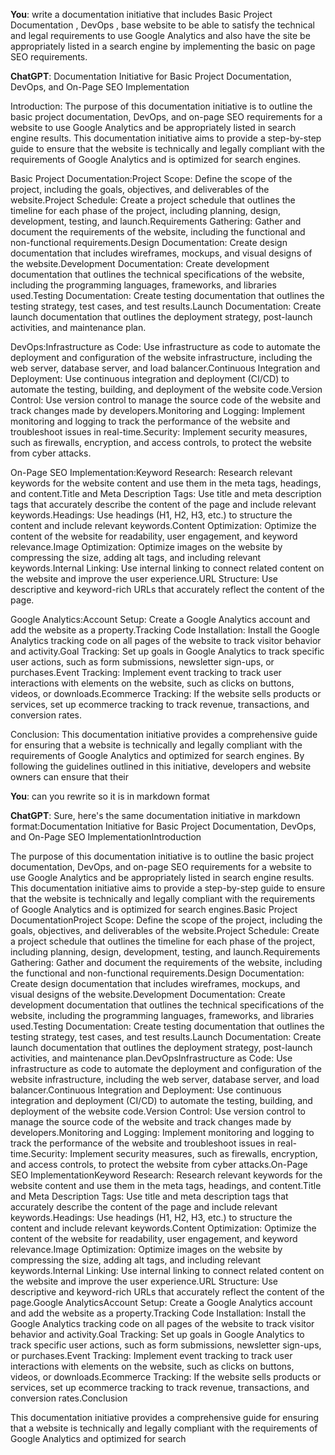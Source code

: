 **You**: write a documentation initiative that includes Basic Project Documentation , DevOps , base website to be able to  satisfy the technical and legal requirements  to use Google Analytics and  also have the site be appropriately listed in a search engine by implementing the basic on page SEO requirements.

**ChatGPT**: Documentation Initiative for Basic Project Documentation, DevOps, and On-Page SEO Implementation

Introduction:
The purpose of this documentation initiative is to outline the basic project documentation, DevOps, and on-page SEO requirements for a website to use Google Analytics and be appropriately listed in search engine results. This documentation initiative aims to provide a step-by-step guide to ensure that the website is technically and legally compliant with the requirements of Google Analytics and is optimized for search engines.

Basic Project Documentation:Project Scope: Define the scope of the project, including the goals, objectives, and deliverables of the website.Project Schedule: Create a project schedule that outlines the timeline for each phase of the project, including planning, design, development, testing, and launch.Requirements Gathering: Gather and document the requirements of the website, including the functional and non-functional requirements.Design Documentation: Create design documentation that includes wireframes, mockups, and visual designs of the website.Development Documentation: Create development documentation that outlines the technical specifications of the website, including the programming languages, frameworks, and libraries used.Testing Documentation: Create testing documentation that outlines the testing strategy, test cases, and test results.Launch Documentation: Create launch documentation that outlines the deployment strategy, post-launch activities, and maintenance plan.

DevOps:Infrastructure as Code: Use infrastructure as code to automate the deployment and configuration of the website infrastructure, including the web server, database server, and load balancer.Continuous Integration and Deployment: Use continuous integration and deployment (CI/CD) to automate the testing, building, and deployment of the website code.Version Control: Use version control to manage the source code of the website and track changes made by developers.Monitoring and Logging: Implement monitoring and logging to track the performance of the website and troubleshoot issues in real-time.Security: Implement security measures, such as firewalls, encryption, and access controls, to protect the website from cyber attacks.

On-Page SEO Implementation:Keyword Research: Research relevant keywords for the website content and use them in the meta tags, headings, and content.Title and Meta Description Tags: Use title and meta description tags that accurately describe the content of the page and include relevant keywords.Headings: Use headings (H1, H2, H3, etc.) to structure the content and include relevant keywords.Content Optimization: Optimize the content of the website for readability, user engagement, and keyword relevance.Image Optimization: Optimize images on the website by compressing the size, adding alt tags, and including relevant keywords.Internal Linking: Use internal linking to connect related content on the website and improve the user experience.URL Structure: Use descriptive and keyword-rich URLs that accurately reflect the content of the page.

Google Analytics:Account Setup: Create a Google Analytics account and add the website as a property.Tracking Code Installation: Install the Google Analytics tracking code on all pages of the website to track visitor behavior and activity.Goal Tracking: Set up goals in Google Analytics to track specific user actions, such as form submissions, newsletter sign-ups, or purchases.Event Tracking: Implement event tracking to track user interactions with elements on the website, such as clicks on buttons, videos, or downloads.Ecommerce Tracking: If the website sells products or services, set up ecommerce tracking to track revenue, transactions, and conversion rates.

Conclusion:
This documentation initiative provides a comprehensive guide for ensuring that a website is technically and legally compliant with the requirements of Google Analytics and optimized for search engines. By following the guidelines outlined in this initiative, developers and website owners can ensure that their

**You**: can you rewrite so it is in markdown format

**ChatGPT**: Sure, here's the same documentation initiative in markdown format:Documentation Initiative for Basic Project Documentation, DevOps, and On-Page SEO ImplementationIntroduction

The purpose of this documentation initiative is to outline the basic project documentation, DevOps, and on-page SEO requirements for a website to use Google Analytics and be appropriately listed in search engine results. This documentation initiative aims to provide a step-by-step guide to ensure that the website is technically and legally compliant with the requirements of Google Analytics and is optimized for search engines.Basic Project DocumentationProject Scope: Define the scope of the project, including the goals, objectives, and deliverables of the website.Project Schedule: Create a project schedule that outlines the timeline for each phase of the project, including planning, design, development, testing, and launch.Requirements Gathering: Gather and document the requirements of the website, including the functional and non-functional requirements.Design Documentation: Create design documentation that includes wireframes, mockups, and visual designs of the website.Development Documentation: Create development documentation that outlines the technical specifications of the website, including the programming languages, frameworks, and libraries used.Testing Documentation: Create testing documentation that outlines the testing strategy, test cases, and test results.Launch Documentation: Create launch documentation that outlines the deployment strategy, post-launch activities, and maintenance plan.DevOpsInfrastructure as Code: Use infrastructure as code to automate the deployment and configuration of the website infrastructure, including the web server, database server, and load balancer.Continuous Integration and Deployment: Use continuous integration and deployment (CI/CD) to automate the testing, building, and deployment of the website code.Version Control: Use version control to manage the source code of the website and track changes made by developers.Monitoring and Logging: Implement monitoring and logging to track the performance of the website and troubleshoot issues in real-time.Security: Implement security measures, such as firewalls, encryption, and access controls, to protect the website from cyber attacks.On-Page SEO ImplementationKeyword Research: Research relevant keywords for the website content and use them in the meta tags, headings, and content.Title and Meta Description Tags: Use title and meta description tags that accurately describe the content of the page and include relevant keywords.Headings: Use headings (H1, H2, H3, etc.) to structure the content and include relevant keywords.Content Optimization: Optimize the content of the website for readability, user engagement, and keyword relevance.Image Optimization: Optimize images on the website by compressing the size, adding alt tags, and including relevant keywords.Internal Linking: Use internal linking to connect related content on the website and improve the user experience.URL Structure: Use descriptive and keyword-rich URLs that accurately reflect the content of the page.Google AnalyticsAccount Setup: Create a Google Analytics account and add the website as a property.Tracking Code Installation: Install the Google Analytics tracking code on all pages of the website to track visitor behavior and activity.Goal Tracking: Set up goals in Google Analytics to track specific user actions, such as form submissions, newsletter sign-ups, or purchases.Event Tracking: Implement event tracking to track user interactions with elements on the website, such as clicks on buttons, videos, or downloads.Ecommerce Tracking: If the website sells products or services, set up ecommerce tracking to track revenue, transactions, and conversion rates.Conclusion

This documentation initiative provides a comprehensive guide for ensuring that a website is technically and legally compliant with the requirements of Google Analytics and optimized for search

